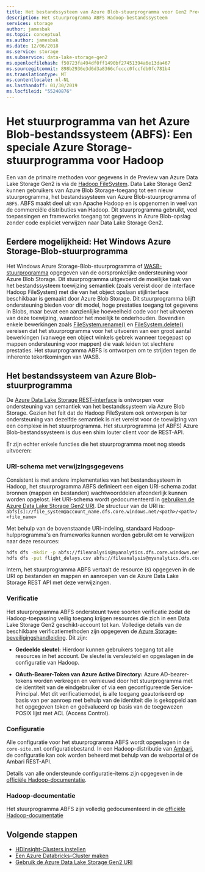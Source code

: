 ```yaml
---
title: Het bestandssysteem van Azure Blob-stuurprogramma voor Gen2 Preview van Azure Data Lake-opslag
description: Het stuurprogramma ABFS Hadoop-bestandssysteem
services: storage
author: jamesbak
ms.topic: conceptual
ms.author: jamesbak
ms.date: 12/06/2018
ms.service: storage
ms.subservice: data-lake-storage-gen2
ms.openlocfilehash: f50723fa494df0ff1490bf27451394a6e13da467
ms.sourcegitcommit: 898b2936e3d6d3a8366cfcccc0fccfdb0fc781b4
ms.translationtype: MT
ms.contentlocale: nl-NL
ms.lasthandoff: 01/30/2019
ms.locfileid: "55240876"
---
```

# <a name="the-azure-blob-filesystem-driver-abfs-a-dedicated-azure-storage-driver-for-hadoop"></a>Het stuurprogramma van het Azure Blob-bestandssysteem (ABFS): Een speciale Azure Storage-stuurprogramma voor Hadoop

Een van de primaire methoden voor gegevens in de Preview van Azure Data Lake Storage Gen2 is via de [Hadoop FileSystem](https://hadoop.apache.org/docs/current/hadoop-project-dist/hadoop-common/filesystem/index.html). Data Lake Storage Gen2 kunnen gebruikers van Azure Blob Storage-toegang tot een nieuw stuurprogramma, het bestandssysteem van Azure Blob-stuurprogramma of `ABFS`. ABFS maakt deel uit van Apache Hadoop en is opgenomen in veel van de commerciële distributies van Hadoop. Dit stuurprogramma gebruikt, veel toepassingen en frameworks toegang tot gegevens in Azure Blob-opslag zonder code expliciet verwijzen naar Data Lake Storage Gen2.

## <a name="prior-capability-the-windows-azure-storage-blob-driver"></a>Eerdere mogelijkheid: Het Windows Azure Storage-Blob-stuurprogramma

Het Windows Azure Storage-Blob-stuurprogramma of [WASB-stuurprogramma](https://hadoop.apache.org/docs/current/hadoop-azure/index.html) opgegeven van de oorspronkelijke ondersteuning voor Azure Blob Storage. Dit stuurprogramma uitgevoerd de moeilijke taak van het bestandssysteem toewijzing semantiek (zoals vereist door de interface Hadoop FileSystem) met die van het object opslaan stijlinterface beschikbaar is gemaakt door Azure Blob Storage. Dit stuurprogramma blijft ondersteuning bieden voor dit model, hoge prestaties toegang tot gegevens in Blobs, maar bevat een aanzienlijke hoeveelheid code voor het uitvoeren van deze toewijzing, waardoor het moeilijk te onderhouden. Bovendien enkele bewerkingen zoals [FileSystem.rename()](http://hadoop.apache.org/docs/current/hadoop-project-dist/hadoop-common/filesystem/filesystem.html#boolean_renamePath_src_Path_d) en [FileSystem.delete()](http://hadoop.apache.org/docs/current/hadoop-project-dist/hadoop-common/filesystem/filesystem.html#boolean_deletePath_p_boolean_recursive) vereisen dat het stuurprogramma voor het uitvoeren van een groot aantal bewerkingen (vanwege een object winkels gebrek wanneer toegepast op mappen ondersteuning voor mappen) die vaak leiden tot slechtere prestaties. Het stuurprogramma ABFS is ontworpen om te strijden tegen de inherente tekortkomingen van WASB.

## <a name="the-azure-blob-file-system-driver"></a>Het bestandssysteem van Azure Blob-stuurprogramma

De [Azure Data Lake Storage REST-interface](https://docs.microsoft.com/rest/api/storageservices/data-lake-storage-gen2) is ontworpen voor ondersteuning van semantiek van het bestandssysteem via Azure Blob Storage. Gezien het feit dat de Hadoop FileSystem ook ontworpen is ter ondersteuning van dezelfde semantiek is niet vereist voor de toewijzing van een complexe in het stuurprogramma. Het stuurprogramma (of ABFS) Azure Blob-bestandssysteem is dus een shim louter client voor de REST-API.

Er zijn echter enkele functies die het stuurprogramma moet nog steeds uitvoeren:

### <a name="uri-scheme-to-reference-data"></a>URI-schema met verwijzingsgegevens

Consistent is met andere implementaties van het bestandssysteem in Hadoop, het stuurprogramma ABFS definieert een eigen URI-schema zodat bronnen (mappen en bestanden) wachtwoorddelen afzonderlijk kunnen worden opgelost. Het URI-schema wordt gedocumenteerd in [gebruiken de Azure Data Lake Storage Gen2 URI](./data-lake-storage-introduction-abfs-uri.md). De structuur van de URI is: `abfs[s]://file_system@account_name.dfs.core.windows.net/<path>/<path>/<file_name>`

Met behulp van de bovenstaande URI-indeling, standaard Hadoop-hulpprogramma's en frameworks kunnen worden gebruikt om te verwijzen naar deze resources:

```bash
hdfs dfs -mkdir -p abfs://fileanalysis@myanalytics.dfs.core.windows.net/tutorials/flightdelays/data 
hdfs dfs -put flight_delays.csv abfs://fileanalysis@myanalytics.dfs.core.windows.net/tutorials/flightdelays/data/ 
```

Intern, het stuurprogramma ABFS vertaalt de resource (s) opgegeven in de URI op bestanden en mappen en aanroepen van de Azure Data Lake Storage REST API met deze verwijzingen.

### <a name="authentication"></a>Verificatie

Het stuurprogramma ABFS ondersteunt twee soorten verificatie zodat de Hadoop-toepassing veilig toegang krijgen resources die zich in een Data Lake Storage Gen2 geschikt-account tot kan. Volledige details van de beschikbare verificatiemethoden zijn opgegeven de [Azure Storage-beveiligingshandleiding](../common/storage-security-guide.md). Dit zijn:

- **Gedeelde sleutel:** Hierdoor kunnen gebruikers toegang tot alle resources in het account. De sleutel is versleuteld en opgeslagen in de configuratie van Hadoop.

- **OAuth-Bearer-Token van Azure Active Directory:** Azure AD-bearer-tokens worden verkregen en vernieuwd door het stuurprogramma met de identiteit van de eindgebruiker of via een geconfigureerde Service-Principal. Met dit verificatiemodel, is alle toegang geautoriseerd op basis van per aanroep met behulp van de identiteit die is gekoppeld aan het opgegeven token en geëvalueerd op basis van de toegewezen POSIX lijst met ACL (Access Control).

### <a name="configuration"></a>Configuratie

Alle configuratie voor het stuurprogramma ABFS wordt opgeslagen in de <code>core-site.xml</code> configuratiebestand. In een Hadoop-distributie van [Ambari](http://ambari.apache.org/), de configuratie kan ook worden beheerd met behulp van de webportal of de Ambari REST-API.

Details van alle ondersteunde configuratie-items zijn opgegeven in de [officiële Hadoop-documentatie](http://hadoop.apache.org/docs/current/hadoop-azure/index.html).

### <a name="hadoop-documentation"></a>Hadoop-documentatie

Het stuurprogramma ABFS zijn volledig gedocumenteerd in de [officiële Hadoop-documentatie](http://hadoop.apache.org/docs/current/hadoop-azure/index.html)

## <a name="next-steps"></a>Volgende stappen

- [HDInsight-Clusters instellen](./data-lake-storage-quickstart-create-connect-hdi-cluster.md)
- [Een Azure Databricks-Cluster maken](./data-lake-storage-quickstart-create-databricks-account.md)
- [Gebruik de Azure Data Lake Storage Gen2 URI](./data-lake-storage-introduction-abfs-uri.md)
